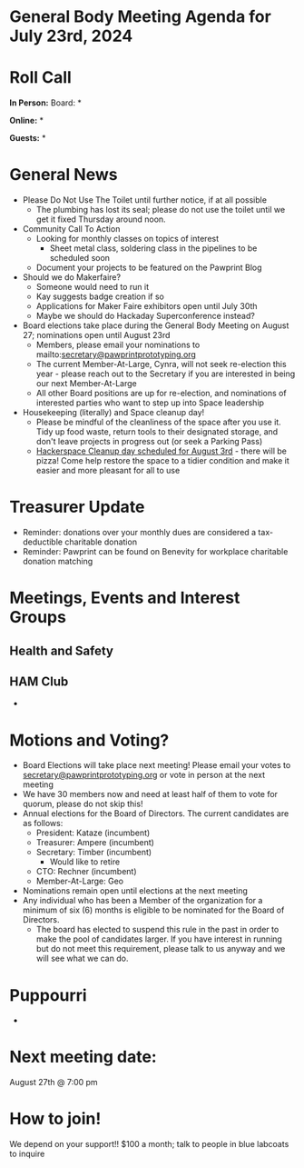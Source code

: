 # General Body Meeting Agenda for July 23rd, 2024
# Roll Call
**In Person:**
Board:
* 

**Online:** 
* 

**Guests:** 
* 

# General News
- Please Do Not Use The Toilet until further notice, if at all possible
  - The plumbing has lost its seal; please do not use the toilet until we get it fixed Thursday around noon.
- Community Call To Action
  - Looking for monthly classes on topics of interest
     - Sheet metal class, soldering class in the pipelines to be scheduled soon
  - Document your projects to be featured on the Pawprint Blog
 - Should we do Makerfaire?
   - Someone would need to run it 
   - Kay suggests badge creation if so
   - Applications for Maker Faire exhibitors open until July 30th
   - Maybe we should do Hackaday Superconference instead?
 - Board elections take place during the General Body Meeting on August 27; nominations open until August 23rd
   - Members, please email your nominations to mailto:secretary@pawprintprototyping.org
   - The current Member-At-Large, Cynra, will not seek re-election this year - please reach out to the Secretary if you are interested in being our next Member-At-Large
   - All other Board positions are up for re-election, and nominations of interested parties who want to step up into Space leadership
- Housekeeping (literally) and Space cleanup day!
  - Please be mindful of the cleanliness of the space after you use it. Tidy up food waste, return tools to their designated storage, and don't leave projects in progress out (or seek a Parking Pass)
  - [Hackerspace Cleanup day scheduled for August 3rd](https://calendar.google.com/calendar/event?action=TEMPLATE&tmeid=MDRuZGhtcWhqMDJqZzBybmR2bGhjZDBuaXAgY19xaWdiMHNrdmJ2OW9xaTA2bTUyOTExanJrZ0Bn&tmsrc=c_qigb0skvbv9oqi06m52911jrkg%40group.calendar.google.com) - there will be pizza! Come help restore the space to a tidier condition and make it easier and more pleasant for all to use

  
# Treasurer Update
- Reminder: donations over your monthly dues are considered a tax-deductible charitable donation
- Reminder: Pawprint can be found on Benevity for workplace charitable donation matching

# Meetings, Events and Interest Groups

## Health and Safety

## HAM Club
- 
  
# Motions and Voting?
- Board Elections will take place next meeting! Please email your votes to secretary@pawprintprototyping.org or vote in person at the next meeting
- We have 30 members now and need at least half of them to vote for quorum, please do not skip this!
- Annual elections for the Board of Directors. The current candidates are as follows:
  - President: Kataze (incumbent)
  - Treasurer: Ampere (incumbent)
  - Secretary: Timber (incumbent)
    - Would like to retire
  - CTO: Rechner (incumbent)
  - Member-At-Large: Geo
- Nominations remain open until elections at the next meeting
- Any individual who has been a Member of the organization for a minimum of six (6) months is eligible to be nominated for the Board of Directors.
  - The board has elected to suspend this rule in the past in order to make the pool of candidates larger. If you have interest in running but do not meet this requirement, please talk to us anyway and we will see what we can do.
    
# Puppourri
- 



# Next meeting date:
August 27th @ 7:00 pm

# How to join!
We depend on your support!! $100 a month; talk to people in blue labcoats to inquire
